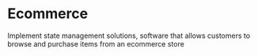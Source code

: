 # Ecommerce
 Implement state management solutions, software that allows customers to browse and purchase items from an ecommerce store
